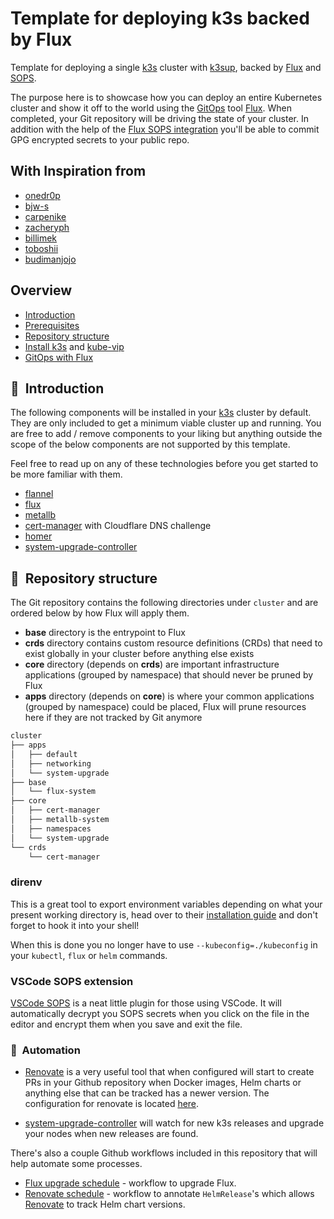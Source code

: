 # Template for deploying k3s backed by Flux

Template for deploying a single [k3s](https://k3s.io/) cluster with [k3sup](https://github.com/alexellis/k3sup),
backed by [Flux](https://toolkit.fluxcd.io/) and [SOPS](https://toolkit.fluxcd.io/guides/mozilla-sops/).

The purpose here is to showcase how you can deploy an entire Kubernetes cluster
and show it off to the world using the
[GitOps](https://www.weave.works/blog/what-is-gitops-really) tool
[Flux](https://toolkit.fluxcd.io/).
When completed, your Git repository will be driving the state of your cluster.
In addition with the help of the [Flux SOPS integration](https://toolkit.fluxcd.io/guides/mozilla-sops/)
you'll be able to commit GPG encrypted secrets to your public repo.

## With Inspiration from

* [onedr0p](https://github.com/onedr0p/home-cluster/)
* [bjw-s](https://github.com/bjw-s/k8s-gitops)
* [carpenike](https://github.com/carpenike/k8s-gitops/tree/master/cluster/apps/security)
* [zacheryph](https://github.com/zacheryph/k8s-gitops)
* [billimek](https://github.com/billimek/k8s-gitops)
* [toboshii](https://github.com/toboshii/home-cluster)
* [budimanjojo](https://github.com/budimanjojo/home-cluster)

## Overview

* [Introduction](https://github.com/k8s-at-home/template-cluster-k3s#wave-introduction)
* [Prerequisites](./docs/1%20-%20prerequisites.md)
* [Repository structure](https://github.com/k8s-at-home/template-cluster-k3s#open_file_folder-repository-structure)
* [Install k3s](./docs/2%20-%20install%20k3s.md) and [kube-vip](docs/2a%20-%20kube-vip.md)
* [GitOps with Flux](./docs/3%20-%20gitops%20with%20flux.md)

## :wave:&nbsp; Introduction

The following components will be installed in your [k3s](https://k3s.io/)
cluster by default.
They are only included to get a minimum viable cluster up and running.
You are free to add / remove components to your liking but anything outside
the scope of the below components are not supported by this template.

Feel free to read up on any of these technologies before you get started to be
more familiar with them.

* [flannel](https://github.com/flannel-io/flannel)
* [flux](https://toolkit.fluxcd.io/)
* [metallb](https://metallb.universe.tf/)
* [cert-manager](https://cert-manager.io/) with Cloudflare DNS challenge
* [homer](https://github.com/bastienwirtz/homer)
* [system-upgrade-controller](https://github.com/rancher/system-upgrade-controller)

## :open_file_folder:&nbsp; Repository structure

The Git repository contains the following directories under `cluster`
and are ordered below by how Flux will apply them.

* **base** directory is the entrypoint to Flux
* **crds** directory contains custom resource definitions (CRDs)
  that need to exist globally in your cluster before anything else exists
* **core** directory (depends on **crds**) are important infrastructure
  applications (grouped by namespace) that should never be pruned by Flux
* **apps** directory (depends on **core**) is where your common applications
  (grouped by namespace) could be placed, Flux will prune resources here if
  they are not tracked by Git anymore

```txt
cluster
├── apps
│   ├── default
│   ├── networking
│   └── system-upgrade
├── base
│   └── flux-system
├── core
│   ├── cert-manager
│   ├── metallb-system
│   ├── namespaces
│   └── system-upgrade
└── crds
    └── cert-manager
```

### direnv

This is a great tool to export environment variables depending on what your
present working directory is, head over to their
[installation guide](https://direnv.net/docs/installation.html)
and don't forget to hook it into your shell!

When this is done you no longer have to use `--kubeconfig=./kubeconfig` in
your `kubectl`, `flux` or `helm` commands.

### VSCode SOPS extension

[VSCode SOPS](https://marketplace.visualstudio.com/items?itemName=signageos.signageos-vscode-sops)
is a neat little plugin for those using VSCode.
It will automatically decrypt you SOPS secrets when you click on the file in
the editor and encrypt them when you save  and exit the file.

### :robot:&nbsp; Automation

* [Renovate](https://www.whitesourcesoftware.com/free-developer-tools/renovate)
  is a very useful tool that when configured will start to create PRs in your
  Github repository when Docker images, Helm charts or anything else that
  can be tracked has a newer version. The configuration for renovate is
  located [here](./.github/renovate.json5).

* [system-upgrade-controller](https://github.com/rancher/system-upgrade-controller)
  will watch for new k3s releases and upgrade your nodes when new releases are
  found.

There's also a couple Github workflows included in this repository that
will help automate some processes.

* [Flux upgrade schedule](./.github/workflows/flux-schedule.yaml) - workflow to
  upgrade Flux.
* [Renovate schedule](./.github/workflows/renovate-schedule.yaml) - workflow to
  annotate `HelmRelease`'s which allows [Renovate](https://www.whitesourcesoftware.com/free-developer-tools/renovate)
  to track Helm chart versions.
